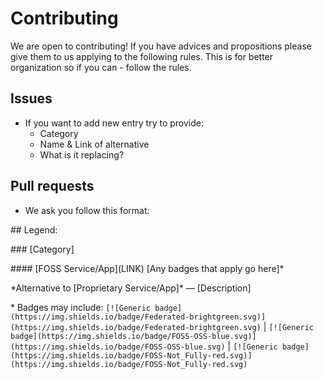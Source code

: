 # Contributing

We are open to contributing! If you have advices and propositions please give them to us applying to the following rules. This is for better organization so if you can - follow the rules.

## Issues
+ If you want to add new entry try to provide:
	+ Category
	+ Name & Link of alternative
	+ What is it replacing?

## Pull requests
+ We ask you follow this format:  

\#\# Legend:

\#\#\# [Category]

\#\#\#\# \[FOSS Service/App](LINK) \[Any badges that apply go here]\*

\*Alternative to [Proprietary Service/App]\* — [Description]

\* Badges may include: `[![Generic badge](https://img.shields.io/badge/Federated-brightgreen.svg)](https://img.shields.io/badge/Federated-brightgreen.svg)` | `[![Generic badge](https://img.shields.io/badge/FOSS-OSS-blue.svg)](https://img.shields.io/badge/FOSS-OSS-blue.svg)` | `[![Generic badge](https://img.shields.io/badge/FOSS-Not_Fully-red.svg)](https://img.shields.io/badge/FOSS-Not_Fully-red.svg)`
